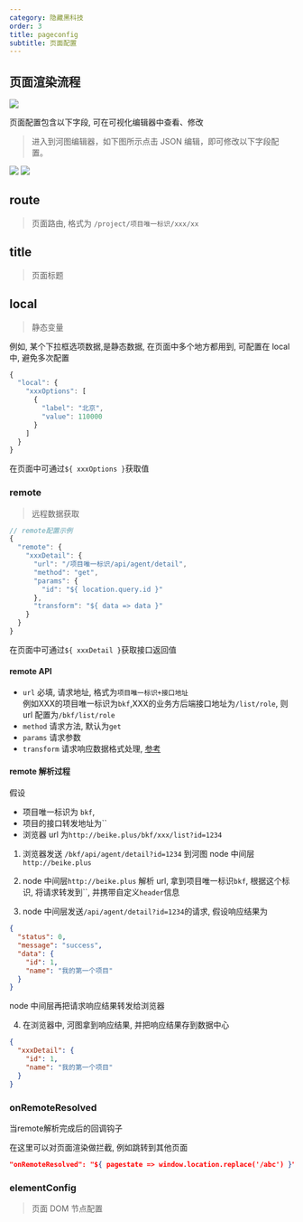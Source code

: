 ```yaml
---
category: 隐藏黑科技
order: 3
title: pageconfig
subtitle: 页面配置
---
```


## 页面渲染流程

![](https://user-gold-cdn.xitu.io/2020/3/20/170f6f3871384aec?w=1666&h=422&f=png&s=92720)

页面配置包含以下字段, 可在可视化编辑器中查看、修改

> 进入到河图编辑器，如下图所示点击 JSON 编辑，即可修改以下字段配置。

![](https://user-gold-cdn.xitu.io/2020/3/27/1711b7a9473cae62?w=1346&h=130&f=png&s=22199)
![](https://user-gold-cdn.xitu.io/2020/3/27/1711b7ae7053d32e?w=1264&h=374&f=png&s=50552)

## route

> 页面路由, 格式为 `/project/项目唯一标识/xxx/xx`

## title

> 页面标题

## local

> 静态变量

例如, 某个下拉框选项数据,是静态数据, 在页面中多个地方都用到, 可配置在 local 中, 避免多次配置

```jsx
{
  "local": {
    "xxxOptions": [
      {
        "label": "北京",
        "value": 110000
      }
    ]
  }
}
```

在页面中可通过`${ xxxOptions }`获取值

### remote

> 远程数据获取

```jsx
// remote配置示例
{
  "remote": {
    "xxxDetail": {
      "url": "/项目唯一标识/api/agent/detail",
      "method": "get",
      "params": {
        "id": "${ location.query.id }"
      },
      "transform": "${ data => data }"
    }
  }
}
```

在页面中可通过`${ xxxDetail }`获取接口返回值

#### remote API

- `url` 必填, 请求地址, 格式为`项目唯一标识+接口地址`  
   例如XXX的项目唯一标识为`bkf`,XXX的业务方后端接口地址为`/list/role`, 则 url 配置为`/bkf/list/role`
- `method` 请求方法, 默认为`get`
- `params` 请求参数
- `transform` 请求响应数据格式处理, [参考](/docs/editor/faq-defaultValue)

#### remote 解析过程

假设

- 项目唯一标识为 `bkf`,
- 项目的接口转发地址为``
- 浏览器 url 为`http://beike.plus/bkf/xxx/list?id=1234`

1. 浏览器发送 `/bkf/api/agent/detail?id=1234` 到河图 node 中间层`http://beike.plus`

2. node 中间层`http://beike.plus` 解析 url, 拿到项目唯一标识`bkf`, 根据这个标识, 将请求转发到``, 并携带自定义`header`信息

3. node 中间层发送`/api/agent/detail?id=1234`的请求, 假设响应结果为

```json
{
  "status": 0,
  "message": "success",
  "data": {
    "id": 1,
    "name": "我的第一个项目"
  }
}
```

node 中间层再把请求响应结果转发给浏览器

4. 在浏览器中, 河图拿到响应结果, 并把响应结果存到数据中心

```json
{
  "xxxDetail": {
    "id": 1,
    "name": "我的第一个项目"
  }
}
```

### onRemoteResolved
当remote解析完成后的回调钩子

在这里可以对页面渲染做拦截, 例如跳转到其他页面
```json
"onRemoteResolved": "${ pagestate => window.location.replace('/abc') }"
```


### elementConfig

> 页面 DOM 节点配置
